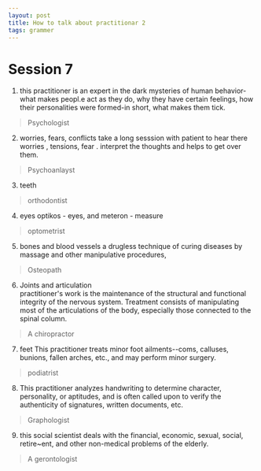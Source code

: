 ```yaml
---
layout: post
title: How to talk about practitionar 2
tags: grammer
---
```

# Session 7
1. this practitioner is an expert in the dark mysteries of human behavior-what makes peopl.e act as they do, why they have certain feelings, how their personalities 
were formed-in short, what makes them tick. 
> Psychologist

2. worries, fears, conflicts    take a long sesssion with patient to hear there worries , tensions, fear . interpret the thoughts and helps to get over them.
> Psychoanlayst

3. teeth
> orthodontist

4. eyes optikos - eyes, and meteron - measure
>optometrist

5. bones and blood vessels  a drugless technique of curing diseases by massage and other manipulative procedures,
> Osteopath

6. Joints and articulation  
practitioner's work is the maintenance of the structural and functional integrity of the nervous system. Treatment consists of manipulating most of the articulations 
of the body, especially those connected to the spinal column.
> A chiropractor

7.  feet This practitioner treats minor foot ailments--coms, calluses, 
bunions, fallen arches, etc., and may perform minor surgery. 
> podiatrist

8. This practitioner analyzes handwriting to determine character, 
personality, or aptitudes, and is often called upon to verify the authenticity of signatures, written documents, etc. 
> Graphologist

9. this social scientist deals with the financial, economic, sexual, social, retire~ent, and other non-medical problems of the elderly. 
> A gerontologist
